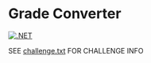 # Grade Converter

[![.NET](https://github.com/zack-lewis/GradeConverter/actions/workflows/dotnet.yml/badge.svg)](https://github.com/zack-lewis/GradeConverter/actions/workflows/dotnet.yml)

SEE [challenge.txt](challenge.txt) FOR CHALLENGE INFO
